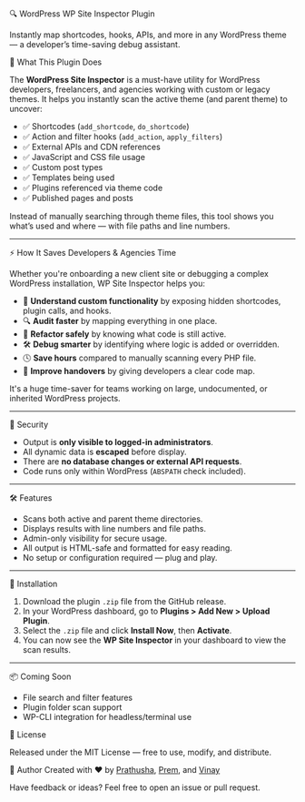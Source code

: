  🔍 WordPress WP Site Inspector Plugin

Instantly map shortcodes, hooks, APIs, and more in any WordPress theme — a developer’s time-saving debug assistant.

 🧠 What This Plugin Does

The **WordPress Site Inspector** is a must-have utility for WordPress developers, freelancers, and agencies working with custom or legacy themes. It helps you instantly scan the active theme (and parent theme) to uncover:

- ✅ Shortcodes (`add_shortcode`, `do_shortcode`)
- ✅ Action and filter hooks (`add_action`, `apply_filters`)
- ✅ External APIs and CDN references
- ✅ JavaScript and CSS file usage
- ✅ Custom post types
- ✅ Templates being used
- ✅ Plugins referenced via theme code
- ✅ Published pages and posts

Instead of manually searching through theme files, this tool shows you what’s used and where — with file paths and line numbers.

---

⚡ How It Saves Developers & Agencies Time

Whether you're onboarding a new client site or debugging a complex WordPress installation, WP Site Inspector helps you:

- 🧩 **Understand custom functionality** by exposing hidden shortcodes, plugin calls, and hooks.
- 🔍 **Audit faster** by mapping everything in one place.
- 🔧 **Refactor safely** by knowing what code is still active.
- 🛠️ **Debug smarter** by identifying where logic is added or overridden.
- 🕓 **Save hours** compared to manually scanning every PHP file.
- 📁 **Improve handovers** by giving developers a clear code map.

It's a huge time-saver for teams working on large, undocumented, or inherited WordPress projects.

---

 🔐 Security

- Output is **only visible to logged-in administrators**.
- All dynamic data is **escaped** before display.
- There are **no database changes or external API requests**.
- Code runs only within WordPress (`ABSPATH` check included).

---

 🛠 Features

- Scans both active and parent theme directories.
- Displays results with line numbers and file paths.
- Admin-only visibility for secure usage.
- All output is HTML-safe and formatted for easy reading.
- No setup or configuration required — plug and play.

---

 🚀 Installation

1. Download the plugin `.zip` file from the GitHub release.
2. In your WordPress dashboard, go to **Plugins > Add New > Upload Plugin**.
3. Select the `.zip` file and click **Install Now**, then **Activate**.
4. You can now see the **WP Site Inspector** in your dashboard to view the scan results.

---

 📦 Coming Soon
 
- File search and filter features  
- Plugin folder scan support  
- WP-CLI integration for headless/terminal use


 📃 License

Released under the MIT License — free to use, modify, and distribute.



 🙌 Author
Created with ❤️ by [Prathusha](https://github.com/prathushan), [Prem](https://github.com/PremKumar-Softscripts), and [Vinay](https://github.com/v-i-nay) 
 

Have feedback or ideas? Feel free to open an issue or pull request.

